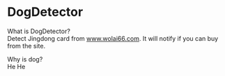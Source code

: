 # DogDetector

What is DogDetector? <br>
Detect Jingdong card from www.wolai66.com. It will notify if you can buy from the site.

Why is dog? <br>
He He


